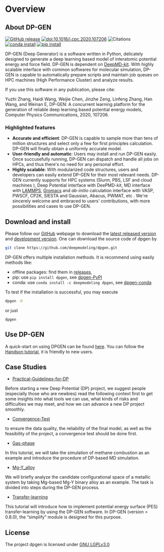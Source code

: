 # Overview

## About DP-GEN

[![GitHub release](https://img.shields.io/github/release/deepmodeling/dpgen.svg?maxAge=86400)](https://github.com/deepmodeling/dpgen/releases/)
[![doi:10.1016/j.cpc.2020.107206](https://img.shields.io/badge/DOI-10.1016%2Fj.cpc.2020.107206-blue)](https://doi.org/10.1016/j.cpc.2020.107206)
![Citations](https://citations.njzjz.win/10.1016/j.cpc.2020.107206)
[![conda install](https://img.shields.io/conda/dn/deepmodeling/dpgen?label=conda%20install)](https://anaconda.org/deepmodeling/dpgen)
[![pip install](https://img.shields.io/pypi/dm/dpgen?label=pip%20install)](https://pypi.org/project/dpgen)

DP-GEN (Deep Generator)  is a software written in Python, delicately designed to generate a deep learning based model of interatomic potential energy and force field. DP-GEN is dependent on [DeepMD-kit](https://github.com/deepmodeling/deepmd-kit/blob/master/README.md). With highly scalable interface with common softwares for molecular simulation, DP-GEN is capable to  automatically prepare scripts and maintain job queues on HPC machines (High Performance Cluster) and analyze results.

If you use this software in any publication, please cite:

Yuzhi Zhang, Haidi Wang, Weijie Chen, Jinzhe Zeng, Linfeng Zhang, Han Wang, and Weinan E, DP-GEN: A concurrent learning platform for the generation of reliable deep learning based potential energy models, Computer Physics Communications, 2020, 107206.

### Highlighted features
+ **Accurate and efficient**: DP-GEN is capable to sample more than tens of million structures and select only a few for first principles calculation. DP-GEN will finally obtain a uniformly accurate model.
+ **User-friendly and automatic**: Users may install and run DP-GEN easily. Once succusefully running, DP-GEN can dispatch and handle all jobs on HPCs, and thus there's no need for any personal effort.
+ **Highly scalable**: With modularized code structures, users and developers can easily extend DP-GEN for their most relevant needs. DP-GEN currently supports for HPC systems (Slurm, PBS, LSF and cloud machines ), Deep Potential interface with DeePMD-kit, MD interface with [LAMMPS](https://www.lammps.org/), [Gromacs](http://www.gromacs.org/)   and *ab-initio* calculation interface with VASP, PWSCF, CP2K, SIESTA and Gaussian, Abacus, PWMAT, etc . We're sincerely welcome and embraced to users' contributions, with more possibilities and cases to use DP-GEN.

## Download and install

Please follow our [GitHub](https://github.com/deepmodeling/dpgen) webpage to download the [latest released version](https://github.com/deepmodeling/dpgen/tree/master) and [development version](https://github.com/deepmodeling/dpgen/tree/devel). 
One can download the source code of dpgen by
```bash
git clone https://github.com/deepmodeling/dpgen.git
```

DP-GEN offers multiple installation methods. It is recommend using easily methods like:
- offline packages: find them in [releases](https://github.com/deepmodeling/dpgen/releases/), 
- pip: use `pip install dpgen`, see [dpgen-PyPI](https://pypi.org/project/dpgen/)
- conda: use `conda install -c deepmodeling dpgen`, see [dpgen-conda](https://anaconda.org/deepmodeling/dpgen)


To test if the installation is successful, you may execute
```bash
dpgen -h
```
or just
```
dpgen
```

## Use DP-GEN

A quick-start on using DPGEN can be found [here](https://tutorials.deepmodeling.com/en/latest/Tutorials/DP-GEN/index.html). You can follow the [Handson tutorial](https://tutorials.deepmodeling.com/en/latest/Tutorials/DP-GEN/learnDoc/DP-GEN_handson.html), it is friendly to new users.


## Case Studies

- [Practical-Guidelines-for-DP](https://tutorials.deepmodeling.com/en/latest/CaseStudies/Practical-Guidelines-for-DP/index.html)

Before starting a new Deep Potential (DP) project, we suggest people (especially those who are newbies) read the following context first to get some insights into what tools we can use, what kinds of risks and difficulties we may meet, and how we can advance a new DP project smoothly.

- [Convergence-Test](https://tutorials.deepmodeling.com/en/latest/CaseStudies/Convergence-Test/index.html)

to ensure the data quality, the reliability of the final model, as well as the feasibility of the project, a convergence test should be done first. 

- [Gas-phase](https://tutorials.deepmodeling.com/en/latest/CaseStudies/Gas-phase/index.html)

In this tutorial, we will take the simulation of methane combustion as an example and introduce the procedure of DP-based MD simulation. 

- [Mg-Y_alloy](https://tutorials.deepmodeling.com/en/latest/CaseStudies/Mg-Y_alloy/index.html)
 
 We will briefly analyze the candidate configurational space of a metallic system by taking Mg-based Mg-Y binary alloy as an example. The task is divided into steps during the DP-GEN process.

- [Transfer-learning](https://tutorials.deepmodeling.com/en/latest/CaseStudies/Transfer-learning/index.html)
 
 This tutorial will introduce how to implement potential energy surface (PES) transfer-learning by using the DP-GEN software. In DP-GEN (version > 0.8.0), the “simplify” module is designed for this purpose. 

## License
The project dpgen is licensed under [GNU LGPLv3.0](https://github.com/deepmodeling/dpgen/blob/master/LICENSE)
